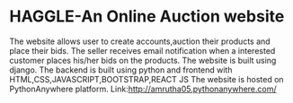 # HAGGLE-An Online Auction website
The website allows user to create accounts,auction their products and place their bids.
The seller receives email notification when a interested customer places his/her bids on the products.
The website is built using django.
The backend is built using python and frontend with HTML,CSS,JAVASCRIPT,BOOTSTRAP,REACT JS
The website is hosted on PythonAnywhere platform. Link:http://amrutha05.pythonanywhere.com/
